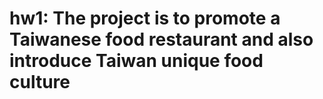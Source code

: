 # hw1: The project is to promote a Taiwanese food restaurant and also introduce Taiwan unique food culture
